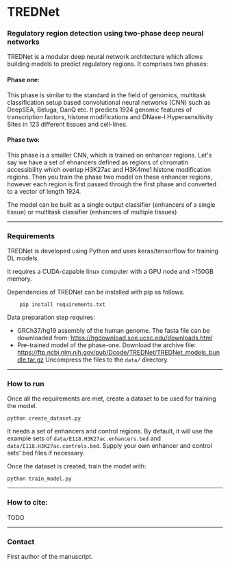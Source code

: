 # TREDNet
### Regulatory region detection using two-phase deep neural networks

TREDNet is a modular deep neural network architecture which allows building models to predict regulatory regions.
It comprises two phases:

#### Phase one:
This phase is similar to the standard in the field of genomics, multitask classification setup based 
convolutional neural networks (CNN) such as DeepSEA, Beluga, DanQ etc. It predicts 1924 genomic features of 
transcription factors, histone modifications and DNase-I Hypersensitivity Sites in 123 different tissues and cell-lines. 

#### Phase two:

This phase is a smaller CNN, which is trained on enhancer regions. Let's say we have a set of ehnancers defined as regions
of chromatin accessibility which overlap H3K27ac and H3K4me1 histone modification regions. Then you train the phase two 
model on these enhancer regions, however each region is first passed through the first phase and converted to a vector 
of length 1924. 

The model can be built as a single output classifier (enhancers of a single tissue) or multitask classifier (enhancers 
of multiple tissues)

---------------------------------------------------------------------------------------------------

### Requirements

TREDNet is developed using Python and uses keras/tensorflow for training DL models.

It requires a CUDA-capable linux computer with a GPU node and >150GB memory.  

Dependencies of TREDNet can be installed with pip as follows.
```
    pip install requirements.txt
```

Data preparation step requires:
  - GRCh37/hg19 assembly of the human genome. The fasta file can be downloaded from:
https://hgdownload.soe.ucsc.edu/downloads.html
  - Pre-trained model of the phase-one. Download the archive file:  https://ftp.ncbi.nlm.nih.gov/pub/Dcode/TREDNet/TREDNet_models_bundle.tar.gz
    Uncompress the files to the `data/` directory.


---------------------------------------------------------------------------------------------------

### How to run

Once all the requirements are met, create a dataset to be used for training the model.
```
python create_dataset.py
```

It needs a set of enhancers and control regions. By default, it will use the example sets of 
`data/E118.H3K27ac.enhancers.bed` and `data/E118.H3K27ac.controls.bed`. Supply your own enhancer and control sets' bed files if necessary.

Once the dataset is created, train the model with:
```
python train_model.py

```

---------------------------------------------------------------------------------------------------
### How to cite:

TODO

---------------------------------------------------------------------------------------------------
### Contact

First author of the manuscript.